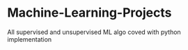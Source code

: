 # Machine-Learning-Projects
All supervised and unsupervised ML algo coved with python implementation
